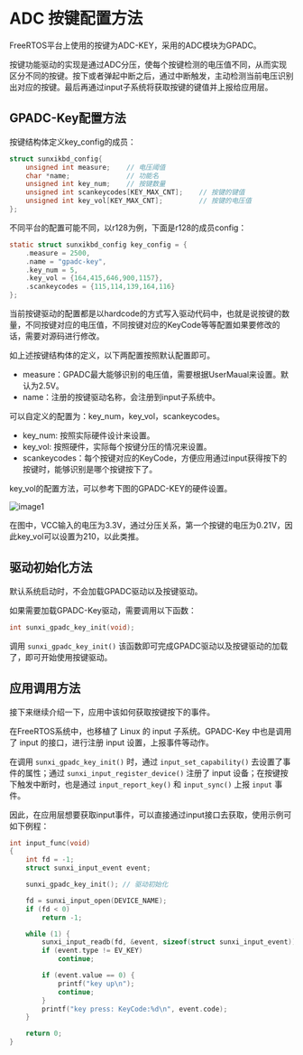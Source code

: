 # ADC 按键配置方法

FreeRTOS平台上使用的按键为ADC-KEY，采用的ADC模块为GPADC。

按键功能驱动的实现是通过ADC分压，使每个按键检测的电压值不同，从而实现区分不同的按键。按下或者弹起中断之后，通过中断触发，主动检测当前电压识别出对应的按键。最后再通过input子系统将获取按键的键值并上报给应用层。

## GPADC-Key配置方法

按键结构体定义key_config的成员：

```c
struct sunxikbd_config{
    unsigned int measure;    // 电压阈值
    char *name;              // 功能名
    unsigned int key_num;    // 按键数量
    unsigned int scankeycodes[KEY_MAX_CNT];    // 按键的键值
    unsigned int key_vol[KEY_MAX_CNT];         // 按键的电压值
};
```


不同平台的配置可能不同，以r128为例，下面是r128的成员config：

```c
static struct sunxikbd_config key_config = {
    .measure = 2500,
    .name = "gpadc-key",
    .key_num = 5,
    .key_vol = {164,415,646,900,1157},
    .scankeycodes = {115,114,139,164,116}
};
```

当前按键驱动的配置都是以hardcode的方式写入驱动代码中，也就是说按键的数量，不同按键对应的电压值，不同按键对应的KeyCode等等配置如果要修改的话，需要对源码进行修改。

如上述按键结构体的定义，以下两配置按照默认配置即可。

- measure：GPADC最大能够识别的电压值，需要根据UserMaual来设置。默认为2.5V。
- name：注册的按键驱动名称，会注册到input子系统中。

可以自定义的配置为：key_num，key_vol，scankeycodes。

- key_num: 按照实际硬件设计来设置。
- key_vol: 按照硬件，实际每个按键分压的情况来设置。
- scankeycodes：每个按键对应的KeyCode，方便应用通过input获得按下的按键时，能够识别是哪个按键按下了。

key_vol的配置方法，可以参考下图的GPADC-KEY的硬件设置。

![image1](http://photos.100ask.net/aw-r128-docs/rtos/quick-start/part5/chapter3/image1.png)

在图中，VCC输入的电压为3.3V，通过分压关系，第一个按键的电压为0.21V，因此key_vol可以设置为210，以此类推。

## 驱动初始化方法

默认系统启动时，不会加载GPADC驱动以及按键驱动。

如果需要加载GPADC-Key驱动，需要调用以下函数：


```c
int sunxi_gpadc_key_init(void);
```

调用 `sunxi_gpadc_key_init()` 该函数即可完成GPADC驱动以及按键驱动的加载了，即可开始使用按键驱动。

## 应用调用方法

接下来继续介绍一下，应用中该如何获取按键按下的事件。

在FreeRTOS系统中，也移植了 Linux 的 input 子系统。GPADC-Key 中也是调用了 input 的接口，进行注册 input 设置，上报事件等动作。

在调用 `sunxi_gpadc_key_init()` 时，通过 `input_set_capability()` 去设置了事件的属性；通过 `sunxi_input_register_device()` 注册了 input 设备；在按键按下触发中断时，也是通过 `input_report_key()` 和 `input_sync()` 上报 `input` 事件。

因此，在应用层想要获取input事件，可以直接通过input接口去获取，使用示例可如下例程：


```c
int input_func(void)
{
    int fd = -1;
    struct sunxi_input_event event;

    sunxi_gpadc_key_init(); // 驱动初始化

    fd = sunxi_input_open(DEVICE_NAME);
    if (fd < 0)
        return -1;

    while (1) {
        sunxi_input_readb(fd, &event, sizeof(struct sunxi_input_event));
        if (event.type != EV_KEY)
            continue;

        if (event.value == 0) {
            printf("key up\n");
            continue;
        }
        printf("key press: KeyCode:%d\n", event.code);
    }

    return 0;
}
```
